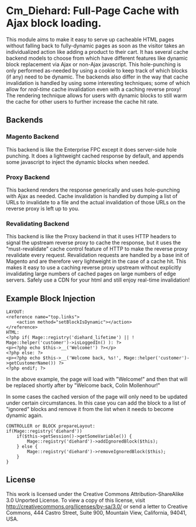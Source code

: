 # Cm_Diehard: Full-Page Cache with Ajax block loading. #

This module aims to make it easy to serve up cacheable HTML pages without falling back to
fully-dynamic pages as soon as the visitor takes an individualized action like adding a product
to their cart. It has several cache backend models to choose from which have different features like
dynamic block replacement via Ajax or non-Ajax javascript. This hole-punching is only performed as-needed
by using a cookie to keep track of which blocks (if any) need to be dynamic. The backends also differ
in the way that cache invalidation is handled by using some interesting techniques; some of which
allow for _real-time_ cache invalidation even with a caching reverse proxy! The rendering technique allows
for users with dynamic blocks to still warm the cache for other users to further increase the cache hit rate.

## Backends

### Magento Backend

This backend is like the Enterprise FPC except it does server-side hole punching. It does a lightweight
cached response by default, and appends some javascript to inject the dynamic blocks when needed.

### Proxy Backend

This backend renders the response generically and uses hole-punching with Ajax as needed. Cache invalidation
is handled by dumping a list of URLs to invalidate to a file and the actual invalidation of those URLs on the
 reverse proxy is left up to you.

### Revalidating Backend

This backend is like the Proxy backend in that it uses HTTP headers to signal the upstream reverse proxy to
cache the response, but it uses the "must-revalidate" cache control feature of HTTP to make the reverse proxy
revalidate every request. Revalidation requests are handled by a base init of Magento and are therefore very
lightweight in the case of a cache hit. This makes it easy to use a caching reverse proxy upstream without
explicitly invalidating large numbers of cached pages on large numbers of edge servers. Safely use a CDN for
your html and still enjoy real-time invalidation!

## Example Block Injection

    LAYOUT:
    <reference name="top.links">
        <action method="setBlockIsDynamic"></action>
    </reference>
    HTML:
    <?php if( Mage::registry('diehard_lifetime') || ! Mage::helper('customer')->isLoggedIn() ): ?>
    <p><?php echo $this->__('Welcome!') ?></p>
    <?php else: ?>
    <p><?php echo $this->__('Welcome back, %s!', Mage::helper('customer')->getCustomerName()) ?>
    <?php endif; ?>

In the above example, the page will load with "Welcome!" and then that will be
replaced shortly after by "Welcome back, Colin Mollenhour!"

In some cases the cached version of the page will only need to be updated under certain circumstances. In this case
you can add the block to a list of "ignored" blocks and remove it from the list when it needs to become dynamic again.

    CONTROLLER or BLOCK prepareLayout:
    if(Mage::registry('diehard'))
        if($this->getSession()->getSomeVariable()) {
            Mage::registry('diehard')->addIgnoredBlock($this);
        } else {
            Mage::registry('diehard')->removeIgnoredBlock($this);
        }
    }

## License

This work is licensed under the Creative Commons Attribution-ShareAlike 3.0 Unported License.
To view a copy of this license, visit http://creativecommons.org/licenses/by-sa/3.0/ or send
a letter to Creative Commons, 444 Castro Street, Suite 900, Mountain View, California, 94041, USA.
